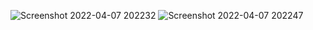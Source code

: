 ![Screenshot 2022-04-07 202232](https://user-images.githubusercontent.com/99658011/162208885-a84041cc-cb4a-4f78-80e1-89a99dceb14e.jpg)
![Screenshot 2022-04-07 202247](https://user-images.githubusercontent.com/99658011/162208892-d93a5e13-0123-4957-9e9b-a35891d0054a.jpg)
